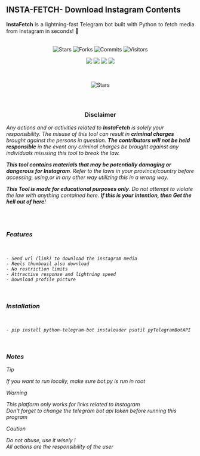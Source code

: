 ## INSTA-FETCH- Download Instagram Contents

<div style="text-align:justify; line-height:1.3;"><b>InstaFetch </b> is a lightning-fast Telegram bot built with Python to fetch media from Instagram in seconds! 🚀</div>

<br>

<p align="center" style="max-height: 100%;">
    <img src="https://img.shields.io/github/stars/Dapunta/TeraDL?style=for-the-badge&color=ff0000" alt="Stars" style="max-height: 100%;">
    <img src="https://img.shields.io/github/forks/Dapunta/TeraDL?style=for-the-badge&color=9f9f00" alt="Forks" style="max-height: 100%;">
    <img src="https://img.shields.io/github/commit-activity/t/Dapunta/TeraDL?style=for-the-badge&color=008800" alt="Commits" style="max-height: 100%;">
    <img src="https://api.visitorbadge.io/api/visitors?path=https%3A%2F%2Fgithub.com%2FDapunta%2FTeraDL&label=visitors&countColor=%230055ff" alt="Visitors" style="max-height: 100%;">
    
</p>

<p align="center">
  <img src="https://img.shields.io/badge/Author-im--aswajith-blue?style=flat-square">
  <img src="https://img.shields.io/badge/Open%20Source-Yes-darkgreen?style=flat-square">
  <img src="https://img.shields.io/badge/Maintained%3F-Yes-lightblue?style=flat-square">
  <img src="https://img.shields.io/badge/Written%20In-Python-darkcyan?style=flat-square">
  </p>

<br>

<p align="center">
<img src="https://www.buymeacoffee.com/assets/img/custom_images/yellow_img.png" alt="Stars" style="max-height: 100%;">
</p>

<br>

##

<h3><p align="center">Disclaimer</p></h3>

<i>Any actions and or activities related to <b>InstaFetch</b> is solely your responsibility. The misuse of this tool can result in <b>criminal charges</b> brought against the persons in question. <b>The contributors will not be held responsible</b> in the event any criminal charges be brought against any individuals misusing this tool to break the law.

<b>This tool contains materials that may be potentially damaging or dangerous for Instagram</b>. Refer to the laws in your province/country before accessing, using,or in any other way utilizing this in a wrong way.

<b>This Tool is made for educational purposes only</b>. Do not attempt to violate the law with anything contained here. <b>If this is your intention, then Get the hell out of here</b>!


##

<br>

### Features
<br>

    - Send url (link) to download the instagram media
    - Reels thumbnail also download
    - No restriction limits
    - Attractive response and lightning speed
    - Download profile picture

<br>

### Installation
<br>

    - pip install python-telegram-bot instaloader psutil pyTelegramBotAPI

<br>

### Notes

> [!TIP]  
> If you want to run locally, make sure bot.py is run in root

> [!WARNING]  
> This platform only works for links related to Instagram <br>
> Don't forget to change the telegram bot api token before running this program

> [!CAUTION]  
> Do not abuse, use it wisely !  
> All actions are the responsibility of the user  
